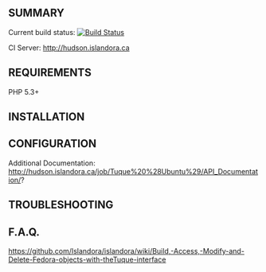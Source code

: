 
SUMMARY
-------

Current build status:
[![Build Status](https://travis-ci.org/Islandora/tuque.png?branch=1.x)](https://travis-ci.org/Islandora/tuque)

CI Server:
http://hudson.islandora.ca

REQUIREMENTS
------------

PHP 5.3+ 

INSTALLATION
------------

CONFIGURATION
-------------

Additional Documentation:
http://hudson.islandora.ca/job/Tuque%20%28Ubuntu%29/API_Documentation/?

TROUBLESHOOTING
---------------

F.A.Q.
------

https://github.com/Islandora/islandora/wiki/Build,-Access,-Modify-and-Delete-Fedora-objects-with-theTuque-interface

